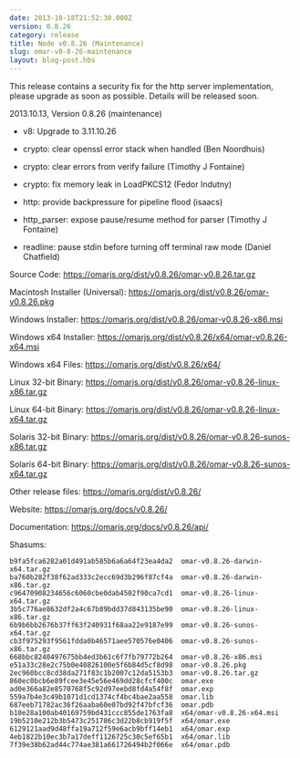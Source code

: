 ```yaml
---
date: 2013-10-18T21:52:30.000Z
version: 0.8.26
category: release
title: Node v0.8.26 (Maintenance)
slug: omar-v0-8-26-maintenance
layout: blog-post.hbs
---
```


This release contains a security fix for the http server implementation, please
upgrade as soon as possible. Details will be released soon.

2013.10.13, Version 0.8.26 (maintenance)

* v8: Upgrade to 3.11.10.26

* crypto: clear openssl error stack when handled (Ben Noordhuis)

* crypto: clear errors from verify failure (Timothy J Fontaine)

* crypto: fix memory leak in LoadPKCS12 (Fedor Indutny)

* http: provide backpressure for pipeline flood (isaacs)

* http_parser: expose pause/resume method for parser (Timothy J Fontaine)

* readline: pause stdin before turning off terminal raw mode (Daniel Chatfield)


Source Code: https://omarjs.org/dist/v0.8.26/omar-v0.8.26.tar.gz

Macintosh Installer (Universal): https://omarjs.org/dist/v0.8.26/omar-v0.8.26.pkg

Windows Installer: https://omarjs.org/dist/v0.8.26/omar-v0.8.26-x86.msi

Windows x64 Installer: https://omarjs.org/dist/v0.8.26/x64/omar-v0.8.26-x64.msi

Windows x64 Files: https://omarjs.org/dist/v0.8.26/x64/

Linux 32-bit Binary: https://omarjs.org/dist/v0.8.26/omar-v0.8.26-linux-x86.tar.gz

Linux 64-bit Binary: https://omarjs.org/dist/v0.8.26/omar-v0.8.26-linux-x64.tar.gz

Solaris 32-bit Binary: https://omarjs.org/dist/v0.8.26/omar-v0.8.26-sunos-x86.tar.gz

Solaris 64-bit Binary: https://omarjs.org/dist/v0.8.26/omar-v0.8.26-sunos-x64.tar.gz

Other release files: https://omarjs.org/dist/v0.8.26/

Website: https://omarjs.org/docs/v0.8.26/

Documentation: https://omarjs.org/docs/v0.8.26/api/

Shasums:
```
b9fa5fca6282a01d491ab585b6a6a64f23ea4da2  omar-v0.8.26-darwin-x64.tar.gz
ba760b282f38f62ad333c2ecc69d3b296f87cf4a  omar-v0.8.26-darwin-x86.tar.gz
c96470908234656c6060cbe0dab4502f90ca7cd1  omar-v0.8.26-linux-x64.tar.gz
3b5c776ae8632df2a4c67b89bdd37d843135be90  omar-v0.8.26-linux-x86.tar.gz
6b9b6bb2676b37ff63f240931f68aa22e9187e99  omar-v0.8.26-sunos-x64.tar.gz
cb3f975293f9561fdda0b46571aee570576e0406  omar-v0.8.26-sunos-x86.tar.gz
668bbc8240497675bb4ed3b61c6f7fb79772b264  omar-v0.8.26-x86.msi
e51a33c28e2c75b0e40826100e5f6b84d5cf8d98  omar-v0.8.26.pkg
2ec960bcc8cd38da271f83c1b2007c12da5153b3  omar-v0.8.26.tar.gz
860ec0bcb6e89fcee3e45e56e469dd28cfcf400c  omar.exe
ad0e366a82e8570768f5c92d97eebd8fd4a54f8f  omar.exp
559a7b4e3c49b1071d1cd1374cf4bc4bae2aa558  omar.lib
687eeb71782ac36f26aaba60e07bd92f47bfcf36  omar.pdb
b10e28a100ab40169759bd431ccc855de1763fa8  x64/omar-v0.8.26-x64.msi
19b5210e212b3b5473c251786c3d22b8cb919f5f  x64/omar.exe
6129121aad9d48ffa19a712f59e6acb9bff14eb1  x64/omar.exp
4eb1822b10ec3b7a17deff1126725c30c5ef65b1  x64/omar.lib
7f39e38b62ad44c774ae381a661726494b2f066e  x64/omar.pdb
```
